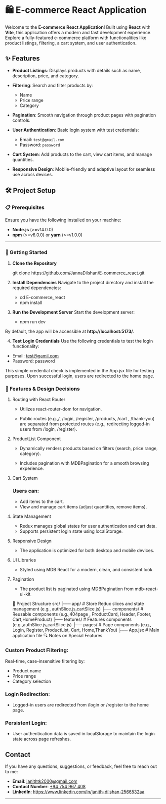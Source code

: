 # 🛍️ E-commerce React Application

Welcome to the **E-commerce React Application**! Built using **React** with **Vite**, this application offers a modern and fast development experience. Explore a fully-featured e-commerce platform with functionalities like product listings, filtering, a cart system, and user authentication.

## ✨ Features

- **Product Listings**: Displays products with details such as name, description, price, and category.

- **Filtering**: Search and filter products by:

  - Name
  - Price range
  - Category

- **Pagination**: Smooth navigation through product pages with pagination controls.

- **User Authentication**: Basic login system with test credentials:

  - Email: `test@gmail.com`
  - Password: `password`

- **Cart System**: Add products to the cart, view cart items, and manage quantities.

- **Responsive Design**: Mobile-friendly and adaptive layout for seamless use across devices.

## 🛠️ Project Setup

### 📋 Prerequisites

Ensure you have the following installed on your machine:

- **Node.js** (>=v14.0.0)
- **npm** (>=v6.0.0) or **yarn** (>=v1.0.0)

---

### 🚀 Getting Started

1.  **Clone the Repository**

    git clone https://github.com/JannaDilshan/E-commerce_react.git

2.  **Install Dependencies**
    Navigate to the project directory and install the required dependencies:

    - cd E-commerce_react
    - npm install

3.  **Run the Development Server**
    Start the development server:

    - npm run dev

By default, the app will be accessible at **http://localhost:5173/**.

4. **Test Login Credentials**
Use the following credentials to test the login functionality:

- Email: test@gamil.com
- Password: password

This simple credential check is implemented in the App.jsx file for testing purposes. Upon successful login, users are redirected to the home page.

### 🧩 Features & Design Decisions

1. Routing with React Router

   - Utilizes react-router-dom for navigation.

   - Public routes (e.g.,/, /login, /register, /products, /cart , /thank-you) are separated from protected routes (e.g., redirecting logged-in users from /login, /register).

2. ProductList Component

   - Dynamically renders products based on filters (search, price range, category).

   - Includes pagination with MDBPagination for a smooth browsing experience.

3. Cart System
   ### Users can:
   - Add items to the cart.
   - View and manage cart items (adjust quantities, remove items).

4. State Management

   - Redux manages global states for user authentication and cart data.
   - Supports persistent login state using localStorage.

5. Responsive Design

   - The application is optimized for both desktop and mobile devices.

6. UI Libraries

   - Styled using MDB React for a modern, clean, and consistent look.

7. Pagination
   - The product list is paginated using MDBPagination from mdb-react-ui-kit.

   📂 Project Structure
   src/
   ├── app/ # Store Redux slices and state management (e.g., authSlice.js,cartSlice.js)
   ├── components/ # Reusable components (e.g.,404page ,  ProductCard, Header, Footer, Cart,HomeProduct)
   ├── features/ # Features components (e.g.,authSlice.js,cartSlice.js)
   ├── pages/ # Page components (e.g., Login, Register, ProductList, Cart, Home,ThankYou)
   ├── App.jsx # Main application file
   🔍 Notes on Special Features

### Custom Product Filtering:

Real-time, case-insensitive filtering by:

- Product name
- Price range
- Category selection

### Login Redirection:
- Logged-in users are redirected from /login or /register to the home page.

### Persistent Login:
- User authentication data is saved in localStorage to maintain the login state across page refreshes.

## Contact

If you have any questions, suggestions, or feedback, feel free to reach out to me:

- **Email**: [janithtk2000@gmail.com](mailto:janithtk2000@gmail.com)
- **Contact Number**: [+94 754 967 408](tel:+94754967408)
- **LinkedIn**: [https://www.linkedin.com/in/janith-dilshan-2566532aa ](https://www.linkedin.com/in/janith-dilshan-2566532aa)

---
